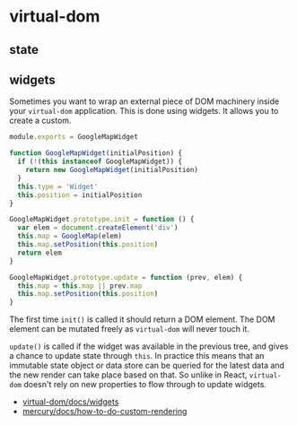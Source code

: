 # virtual-dom

## state

## widgets
Sometimes you want to wrap an external piece of DOM machinery inside your
`virtual-dom` application. This is done using widgets. It allows you to create
a custom.

```js
module.exports = GoogleMapWidget

function GoogleMapWidget(initialPosition) {
  if (!(this instanceof GoogleMapWidget)) {
    return new GoogleMapWidget(initialPosition)
  }
  this.type = 'Widget'
  this.position = initialPosition
}

GoogleMapWidget.prototype.init = function () {
  var elem = document.createElement('div')
  this.map = GoogleMap(elem)
  this.map.setPosition(this.position)
  return elem
}

GoogleMapWidget.prototype.update = function (prev, elem) {
  this.map = this.map || prev.map
  this.map.setPosition(this.position)
}
```
The first time `init()` is called it should return a DOM element. The DOM
element can be mutated freely as `virtual-dom` will never touch it.

`update()` is called if the widget was available in the previous tree, and
gives a chance to update state through `this`. In practice this means that an
immutable state object or data store can be queried for the latest data and the
new render can take place based on that. So unlike in React, `virtual-dom`
doesn't rely on new properties to flow through to update widgets.

- [virtual-dom/docs/widgets](https://github.com/Raynos/mercury/blob/master/docs/widgets.md)
- [mercury/docs/how-to-do-custom-rendering](https://github.com/Raynos/mercury/blob/master/docs/faq.md#how-do-i-do-custom-rendering)
